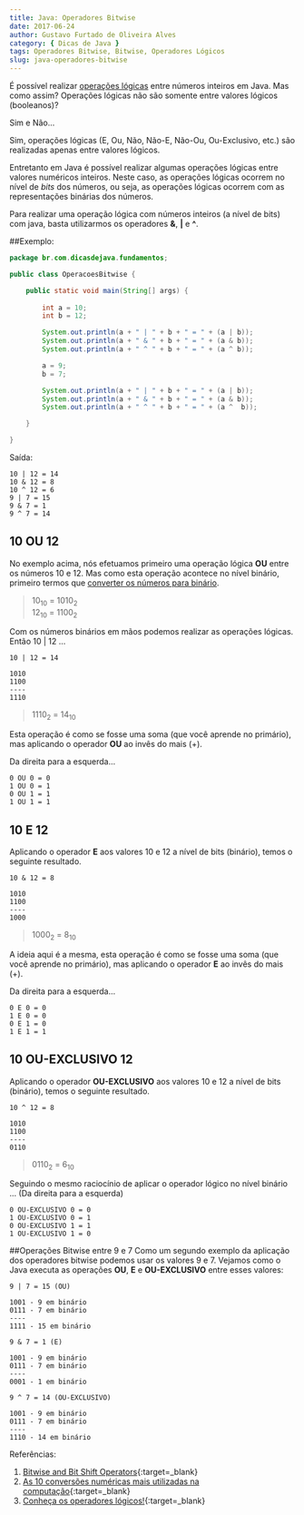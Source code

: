 ```yaml
---
title: Java: Operadores Bitwise
date: 2017-06-24
author: Gustavo Furtado de Oliveira Alves
category: { Dicas de Java }
tags: Operadores Bitwise, Bitwise, Operadores Lógicos
slug: java-operadores-bitwise
---
```


É possível realizar [operações lógicas](http://www.dicasdeprogramacao.com.br/operadores-logicos/) entre números inteiros em Java.
Mas como assim? Operações lógicas não são somente entre valores lógicos (booleanos)?

Sim e Não...

Sim, operações lógicas (E, Ou, Não, Não-E, Não-Ou, Ou-Exclusivo, etc.)
são realizadas apenas entre valores lógicos.

Entretanto em Java é possível realizar algumas operações lógicas entre valores numéricos inteiros.
Neste caso, as operações lógicas ocorrem no nível de _bits_ dos números,
ou seja, as operações lógicas ocorrem com as representações binárias dos números.

Para realizar uma operação lógica com números inteiros (a nível de bits) com java,
basta utilizarmos os operadores **&**, **|** e **^**.

##Exemplo:

```java
package br.com.dicasdejava.fundamentos;

public class OperacoesBitwise {

	public static void main(String[] args) {
		
		int a = 10;
		int b = 12;

		System.out.println(a + " | " + b + " = " + (a | b));
		System.out.println(a + " & " + b + " = " + (a & b));
		System.out.println(a + " ^ " + b + " = " + (a ^ b));

		a = 9;
		b = 7;

		System.out.println(a + " | " + b + " = " + (a | b));
		System.out.println(a + " & " + b + " = " + (a & b));
		System.out.println(a + " ^ " + b + " = " + (a ^  b));

	}

}
```

Saída:

```
10 | 12 = 14
10 & 12 = 8
10 ^ 12 = 6
9 | 7 = 15
9 & 7 = 1
9 ^ 7 = 14
```

## 10 OU 12

No exemplo acima, nós efetuamos primeiro uma operação lógica **OU** entre os números 10 e 12.
Mas como esta operação acontece no nível binário, primeiro termos que 
[converter os números para binário](http://www.dicasdeprogramacao.com.br/as-10-conversoes-numericas-mais-utilizadas-na-computacao/).

> 10<sub>10</sub> = 1010<sub>2</sub><br />
  12<sub>10</sub> = 1100<sub>2</sub>

Com os números binários em mãos podemos realizar as operações lógicas. Então 10 | 12 ...

```
10 | 12 = 14

1010
1100
----
1110
```

> 1110<sub>2</sub> = 14<sub>10</sub>

Esta operação é como se fosse uma soma (que você aprende no primário),
mas aplicando o operador **OU** ao invês do mais (+).

Da direita para a esquerda...

```
0 OU 0 = 0
1 OU 0 = 1
0 OU 1 = 1
1 OU 1 = 1
```

## 10 E 12

Aplicando o operador **E** aos valores 10 e 12 a nível de bits (binário), temos o seguinte resultado.

```
10 & 12 = 8

1010
1100
----
1000
```

> 1000<sub>2</sub> = 8<sub>10</sub>

A ideia aqui é a mesma, esta operação é como se fosse uma soma (que você aprende no primário),
mas aplicando o operador **E** ao invês do mais (+).

Da direita para a esquerda...

```
0 E 0 = 0
1 E 0 = 0
0 E 1 = 0
1 E 1 = 1
```

## 10 OU-EXCLUSIVO 12

Aplicando o operador **OU-EXCLUSIVO** aos valores 10 e 12 a nível de bits (binário), temos o seguinte resultado.

```
10 ^ 12 = 8

1010
1100
----
0110
```

> 0110<sub>2</sub> = 6<sub>10</sub>

Seguindo o mesmo raciocínio de aplicar o operador lógico no nível binário ...
(Da direita para a esquerda)
```
0 OU-EXCLUSIVO 0 = 0
1 OU-EXCLUSIVO 0 = 1
0 OU-EXCLUSIVO 1 = 1
1 OU-EXCLUSIVO 1 = 0
```

##Operações Bitwise entre 9 e 7
Como um segundo exemplo da aplicação dos operadores bitwise podemos usar os valores 9 e 7.
Vejamos como o Java executa as operações **OU**, **E** e **OU-EXCLUSIVO** entre esses valores:

```
9 | 7 = 15 (OU)

1001 - 9 em binário
0111 - 7 em binário 
----
1111 - 15 em binário

9 & 7 = 1 (E)

1001 - 9 em binário
0111 - 7 em binário 
----
0001 - 1 em binário

9 ^ 7 = 14 (OU-EXCLUSIVO)

1001 - 9 em binário
0111 - 7 em binário 
----
1110 - 14 em binário
```

Referências:

1. [Bitwise and Bit Shift Operators](https://docs.oracle.com/javase/tutorial/java/nutsandbolts/op3.html){:target=\_blank}
2. [As 10 conversões numéricas mais utilizadas na computação](http://dicasdeprogramacao.com.br/as-10-conversoes-numericas-mais-utilizadas-na-computacao/){:target=\_blank}
3. [Conheça os operadores lógicos!](http://dicasdeprogramacao.com.br/operadores-logicos/){:target=\_blank}
